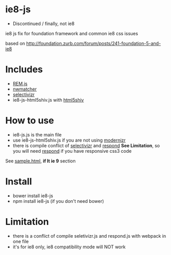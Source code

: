 ie8-js
====

* Discontinued / finally, not ie8 

ie8 js fix for foundation framework and common ie8 css issues

based on
http://foundation.zurb.com/forum/posts/241-foundation-5-and-ie8

# Includes
* [REM.js](https://github.com/chuckcarpenter/REM-unit-polyfill)
* [nwmatcher](https://github.com/dperini/nwmatcher)
* [selectivizr](https://github.com/keithclark/selectivizr)
* ie8-js-html5shiv.js with [html5shiv](https://github.com/afarkas/html5shiv)

# How to use
* ie8-js.js is the main file
* use ie8-js-html5shiv.js if you are not using [modernizr](https://github.com/Modernizr/Modernizr)
* there is compile conflict of [selectivizr](https://github.com/keithclark/selectivizr) and [respond](https://github.com/scottjehl/Respond)  **See Limitation**, so you will need [respond](https://github.com/scottjehl/Respond) if you have responsive css3 code

See [sample.html](https://github.com/seeliang/ie8-js/blob/master/sample.html), **if lt ie 9** section

# Install
* bower install ie8-js
* npm install ie8-js (if you don't need bower)

# Limitation
* there is a conflict of compile seletivizr.js and respond.js with webpack in one file
* it's for ie8 only, ie8 compatibility mode will NOT work
